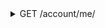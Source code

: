 <details>
<summary>GET /account/me/</summary>
Get information about the logged in account

__headers__

|name|value|required|
| - | - | - |
|authorization|The token returned when logging in or creating an account|True|
|user-agent|The user agent of the device using this app|False|

__responses__

- 200 - Account fetched
Account fetched

The account information of the logged in user was fetched

```JSON
{
    "data": {
        "account": {
            "id": "                             <account id>",
            "isRegistered": "true               <Is this user registered?>",
            "isChannel": "false                 <Is this user a channel?>",
            "isSuspended": "false               <Is this account suspended?>",
            "isDeactivated": "false             <Did this user deactivate their account?>",
            "registrationDate": "1580272854     <Account creation Unix timestamp>",
            "username": "robotter               <Account username>",
            "backgroundColor": "#000000         <Account background color",
            "foregroundColor": "#CCD6E9         <Account foreground color",
            "followerCount": "0                 <Subscribers of this account>",
            "followingCount": "0                <Subscriptions of this account>",
            "loopCount": "0                     <Total loops played of this account>",
            "loopsConsumedCount": "0            <Total loops played by this account>"
        }
    },
    "success": 1
}
```

- 401 - Unauthorized
Unauthorized

Unauthorized to make request, either because the authorization header is incorrect or missing


</details>
